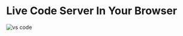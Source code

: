# Live Code Server In Your Browser
![vs code](https://user-images.githubusercontent.com/101913045/160747229-9b27aad8-aa7b-436d-aa32-b5e6d856f284.PNG)
